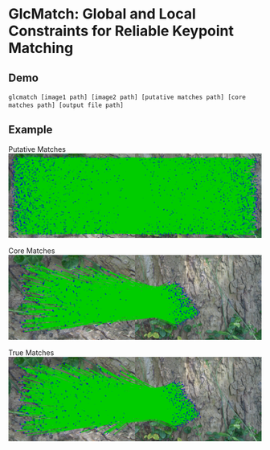 # GlcMatch: Global and Local Constraints for Reliable Keypoint Matching

## Demo
```
glcmatch [image1 path] [image2 path] [putative matches path] [core matches path] [output file path]
```




## Example

Putative Matches
![Putative Matches](Putative_Matches.png)

Core Matches
![Core Matches](Core_Matches.png)

True Matches
![True Matches](True_Matches.png)